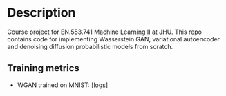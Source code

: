 # Description 

Course project for EN.553.741 Machine Learning II at JHU. This repo contains code for implementing Wasserstein GAN, variational autoencoder and denoising diffusion probabilistic models from scratch.

## Training metrics

* WGAN trained on MNIST: [[logs]](https://docs.wandb.ai/guides/reports/collaborate-on-reports#:~:text=To%20share%20a%20report%2C%20select,W%26B%20to%20view%20the%20report.) 
